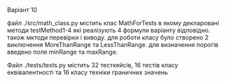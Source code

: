 Варіант 10

файл ./src/math_class.py містить клас MathForTests в якому декларовані методи testMethod1-4 які реалізують 4 формули варіанту відповідно. також мктоди перевірки і виводу. для роботи класу було створено 2 виключення MoreThanRange та LessThanRange. для визначення порогів введено поля minRange та maxRange.

Файл ./tests/tests.py містить 32 тесткейсів, 16 тестів класу еквівалентності та 16 класу техніки граничних значень
